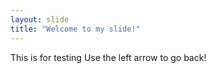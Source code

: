 ```yaml
---
layout: slide
title: "Welcome to my slide!"
---
```

This is for testing
Use the left arrow to go back!